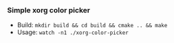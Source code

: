 ### Simple xorg color picker

- Build: `mkdir build && cd build && cmake .. && make`
- Usage: `watch -n1 ./xorg-color-picker`
